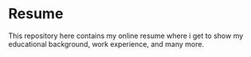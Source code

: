 # Resume
This repository here contains my online resume where i get to show my educational background, work experience, and many more.
